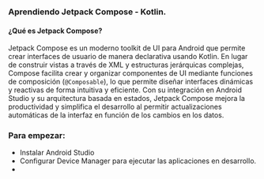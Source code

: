 ### Aprendiendo Jetpack Compose - Kotlin.

#### ¿Qué es Jetpack Compose?
Jetpack Compose es un moderno toolkit de UI para Android que permite crear interfaces de usuario de manera declarativa usando Kotlin. En lugar de construir vistas a través de XML y estructuras jerárquicas complejas, Compose facilita crear y organizar componentes de UI mediante funciones de composición (`@Composable`), lo que permite diseñar interfaces dinámicas y reactivas de forma intuitiva y eficiente. Con su integración en Android Studio y su arquitectura basada en estados, Jetpack Compose mejora la productividad y simplifica el desarrollo al permitir actualizaciones automáticas de la interfaz en función de los cambios en los datos.


### Para empezar:

- Instalar Android Studio
- Configurar Device Manager para ejecutar las aplicaciones en desarrollo.
- 
     
